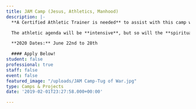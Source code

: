 ```yaml
---
title: JAM Camp (Jesus, Athletics, Manhood)
description: |-
  **A Certified Athletic Trainer is needed** to assist with this camp which is focused on current or aspiring male high school athletes. The camp is five power-packed days of activities focused around strengthening one's relationship with **J**esus, their **A**thletic excellence, and their journey towards **M**anhood.

  The athletic agenda will be **intensive**, but so will the **spiritual training**. Daily activities include workouts, chalk talks, team-building, sports performance training and competition. “Our camp staff team – from Athletes in Action (AIA) and Cru Inner City – believes that young men involved in sports can become positive leaders and influence generations to come – especially young men who know God,” said John Oliver, JAM Camp Volunteer Director.

  **2020 Dates:** June 22nd to 28th

  #### Apply Below!
student: false
professional: true
staff: false
event: false
featured_image: "/uploads/JAM Camp-Tug of War.jpg"
type: Camps & Projects
date: '2019-02-01T23:27:58.000+00:00'

---
```

